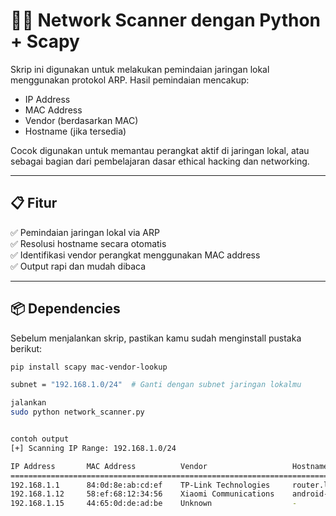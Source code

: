 # 🕵️‍♂️ Network Scanner dengan Python + Scapy

Skrip ini digunakan untuk melakukan pemindaian jaringan lokal menggunakan protokol ARP. Hasil pemindaian mencakup:

- IP Address  
- MAC Address  
- Vendor (berdasarkan MAC)  
- Hostname (jika tersedia)

Cocok digunakan untuk memantau perangkat aktif di jaringan lokal, atau sebagai bagian dari pembelajaran dasar ethical hacking dan networking.

---

## 📋 Fitur

✅ Pemindaian jaringan lokal via ARP  
✅ Resolusi hostname secara otomatis  
✅ Identifikasi vendor perangkat menggunakan MAC address  
✅ Output rapi dan mudah dibaca  

---

## 📦 Dependencies

Sebelum menjalankan skrip, pastikan kamu sudah menginstall pustaka berikut:

```bash
pip install scapy mac-vendor-lookup

subnet = "192.168.1.0/24"  # Ganti dengan subnet jaringan lokalmu

jalankan
sudo python network_scanner.py


contoh output
[+] Scanning IP Range: 192.168.1.0/24

IP Address       MAC Address          Vendor                   Hostname
================================================================================
192.168.1.1      84:0d:8e:ab:cd:ef    TP-Link Technologies     router.local
192.168.1.12     58:ef:68:12:34:56    Xiaomi Communications    android-8f1a2b3c
192.168.1.15     44:65:0d:de:ad:be    Unknown                  -
